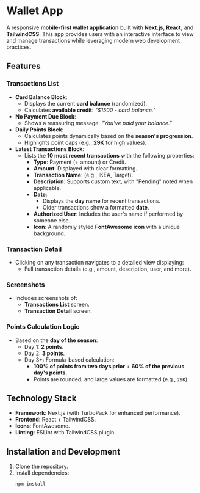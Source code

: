 # Wallet App

A responsive **mobile-first wallet application** built with **Next.js**, **React**, and **TailwindCSS**. This app provides users with an interactive interface to view and manage transactions while leveraging modern web development practices.

## Features

### Transactions List
- **Card Balance Block**:
  - Displays the current **card balance** (randomized).
  - Calculates **available credit**: *"$1500 - card balance."*
- **No Payment Due Block**:
  - Shows a reassuring message: *"You've paid your balance."*
- **Daily Points Block**:
  - Calculates points dynamically based on the **season's progression**.
  - Highlights point caps (e.g., **29K** for high values).
- **Latest Transactions Block**:
  - Lists the **10 most recent transactions** with the following properties:
    - **Type**: Payment (+ amount) or Credit.
    - **Amount**: Displayed with clear formatting.
    - **Transaction Name**: (e.g., IKEA, Target).
    - **Description**: Supports custom text, with "Pending" noted when applicable.
    - **Date**:
      - Displays the **day name** for recent transactions.
      - Older transactions show a formatted **date**.
    - **Authorized User**: Includes the user's name if performed by someone else.
    - **Icon**: A randomly styled **FontAwesome icon** with a unique background.

### Transaction Detail
- Clicking on any transaction navigates to a detailed view displaying:
  - Full transaction details (e.g., amount, description, user, and more).

### Screenshots
- Includes screenshots of:
  - **Transactions List** screen.
  - **Transaction Detail** screen.

### Points Calculation Logic
- Based on the **day of the season**:
  - Day 1: **2 points**.
  - Day 2: **3 points**.
  - Day 3+: Formula-based calculation:
    - **100% of points from two days prior** + **60% of the previous day's points**.
    - Points are rounded, and large values are formatted (e.g., `29K`).

## Technology Stack
- **Framework**: Next.js (with TurboPack for enhanced performance).
- **Frontend**: React + TailwindCSS.
- **Icons**: FontAwesome.
- **Linting**: ESLint with TailwindCSS plugin.

## Installation and Development
1. Clone the repository.
2. Install dependencies:
   ```bash
   npm install
   ```
